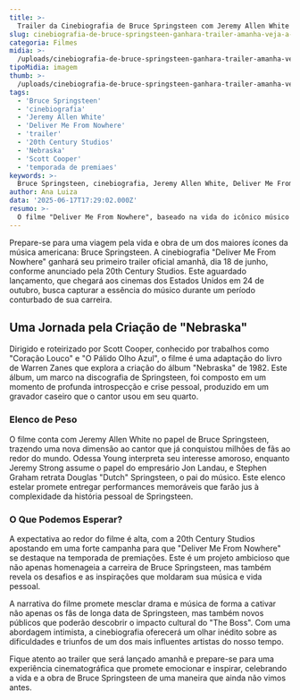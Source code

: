```yaml
---
title: >-
  Trailer da Cinebiografia de Bruce Springsteen com Jeremy Allen White Chega Amanhã
slug: cinebiografia-de-bruce-springsteen-ganhara-trailer-amanha-veja-a-previa
categoria: Filmes
midia: >-
  /uploads/cinebiografia-de-bruce-springsteen-ganhara-trailer-amanha-veja-a-previa-thumb.webp
tipoMidia: imagem
thumb: >-
  /uploads/cinebiografia-de-bruce-springsteen-ganhara-trailer-amanha-veja-a-previa-thumb.webp
tags:
  - 'Bruce Springsteen'
  - 'cinebiografia'
  - 'Jeremy Allen White'
  - 'Deliver Me From Nowhere'
  - 'trailer'
  - '20th Century Studios'
  - 'Nebraska'
  - 'Scott Cooper'
  - 'temporada de premiaes'
keywords: >-
  Bruce Springsteen, cinebiografia, Jeremy Allen White, Deliver Me From Nowhere, trailer, 20th Century Studios, Nebraska, Scott Cooper, temporada de premiações
author: Ana Luiza
data: '2025-06-17T17:29:02.000Z'
resumo: >-
  O filme "Deliver Me From Nowhere", baseado na vida do icônico músico Bruce Springsteen, terá seu primeiro trailer divulgado pela 20th Century Studios. Jeremy Allen White interpreta o lendário cantor em uma produção que promete ser destaque na temporada de premiações.
---
```


Prepare-se para uma viagem pela vida e obra de um dos maiores ícones da música americana: Bruce Springsteen. A cinebiografia "Deliver Me From Nowhere" ganhará seu primeiro trailer oficial amanhã, dia 18 de junho, conforme anunciado pela 20th Century Studios. Este aguardado lançamento, que chegará aos cinemas dos Estados Unidos em 24 de outubro, busca capturar a essência do músico durante um período conturbado de sua carreira.

## Uma Jornada pela Criação de "Nebraska"
Dirigido e roteirizado por Scott Cooper, conhecido por trabalhos como "Coração Louco" e "O Pálido Olho Azul", o filme é uma adaptação do livro de Warren Zanes que explora a criação do álbum "Nebraska" de 1982. Este álbum, um marco na discografia de Springsteen, foi composto em um momento de profunda introspecção e crise pessoal, produzido em um gravador caseiro que o cantor usou em seu quarto.

### Elenco de Peso
O filme conta com Jeremy Allen White no papel de Bruce Springsteen, trazendo uma nova dimensão ao cantor que já conquistou milhões de fãs ao redor do mundo. Odessa Young interpreta seu interesse amoroso, enquanto Jeremy Strong assume o papel do empresário Jon Landau, e Stephen Graham retrata Douglas "Dutch" Springsteen, o pai do músico. Este elenco estelar promete entregar performances memoráveis que farão jus à complexidade da história pessoal de Springsteen.

### O Que Podemos Esperar?
A expectativa ao redor do filme é alta, com a 20th Century Studios apostando em uma forte campanha para que "Deliver Me From Nowhere" se destaque na temporada de premiações. Este é um projeto ambicioso que não apenas homenageia a carreira de Bruce Springsteen, mas também revela os desafios e as inspirações que moldaram sua música e vida pessoal.

A narrativa do filme promete mesclar drama e música de forma a cativar não apenas os fãs de longa data de Springsteen, mas também novos públicos que poderão descobrir o impacto cultural do "The Boss". Com uma abordagem intimista, a cinebiografia oferecerá um olhar inédito sobre as dificuldades e triunfos de um dos mais influentes artistas do nosso tempo.

Fique atento ao trailer que será lançado amanhã e prepare-se para uma experiência cinematográfica que promete emocionar e inspirar, celebrando a vida e a obra de Bruce Springsteen de uma maneira que ainda não vimos antes.